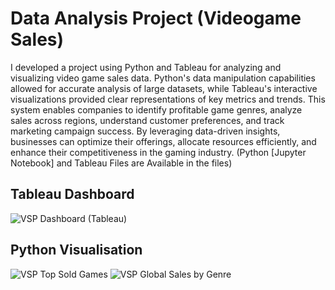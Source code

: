 # Data Analysis Project (Videogame Sales)
I developed a project using Python and Tableau for analyzing and visualizing video game sales data. Python's data manipulation capabilities allowed for accurate analysis of large datasets, while Tableau's interactive visualizations provided clear representations of key metrics and trends. 
This system enables companies to identify profitable game genres, analyze sales across regions, understand customer preferences, and track marketing campaign success. By leveraging data-driven insights, businesses can optimize their offerings, allocate resources efficiently, and enhance their competitiveness in the gaming industry.
(Python [Jupyter Notebook] and Tableau Files are Available in the files)

## Tableau Dashboard
![VSP Dashboard (Tableau)](https://github.com/AbhinavG5/VideogGameSales/assets/91477390/e8f5b867-23d1-4cca-b34d-4efa9ead4845)

## Python Visualisation
![VSP Top Sold Games](https://github.com/AbhinavG5/VideogGameSales/assets/91477390/4526c7c9-5b17-47a1-8a61-06b9c57e65d9)
![VSP Global Sales by Genre](https://github.com/AbhinavG5/VideogGameSales/assets/91477390/9bf4afe0-aa8c-4307-99a9-2914b4e81ba3)
